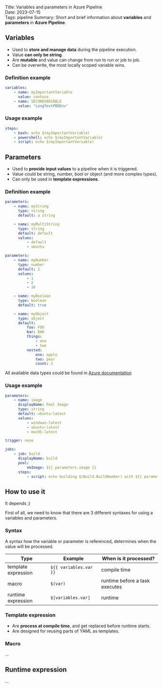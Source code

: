 Title: Variables and parameters in Azure Pipeline  
Date: 2023-07-15  
Tags: pipeline
Summary: Short and brief information about **variables** and **parameters** in **Azure Pipeline**.

## Variables

-   Used to **store and manage data** during the pipeline execution.
-   Value **can only be string**.
-   Are **mutable** and value can change from run to run or job to job.
-   Can be overwrite, the most locally scoped variable wins.

### Definition example

```yaml
variables:
    - name: myImportantVariable
      value: contoso
    - name: SECONDVARIABLE
      value: "LongTextPRDEnv"
```

### Usage example

```yaml
steps:
    - bash: echo $(myImportantVariable)
    - powershell: echo $(myImportantVariable)
    - script: echo $(myImportantVariable)
```

## Parameters

-   Used to **provide input values** to a pipeline when it is triggered.
-   Value could be string, number, bool or object (and more complex types).
-   Can only be used in **template expressions**.

### Definition example

```yaml
parameters:
    - name: myString
      type: string
      default: a string

    - name: myMultiString
      type: string
      default: default
      values:
          - default
          - ubuntu
```

```yaml
parameters:
    - name: myNumber
      type: number
      default: 2
      values:
          - 1
          - 2
          - 16

    - name: myBoolean
      type: boolean
      default: true

    - name: myObject
      type: object
      default:
          foo: FOO
          bar: BAR
          things:
              - one
              - two
          nested:
              one: apple
              two: pear
              count: 3
```

All available data types could be found in [Azure documentation](https://learn.microsoft.com/en-us/azure/devops/pipelines/process/template-parameters?view=azure-devops#parameter-data-types)

### Usage example

```yaml
parameters:
    - name: image
      displayName: Pool Image
      type: string
      default: ubuntu-latest
      values:
          - windows-latest
          - ubuntu-latest
          - macOS-latest

trigger: none

jobs:
    - job: build
      displayName: build
      pool:
          vmImage: ${{ parameters.image }}
      steps:
          - script: echo building $(Build.BuildNumber) with ${{ parameters.image }}
```

## How to use it

It depends ;)

First of all, we need to know that there are 3 different syntaxes for using a variables and parameters.

### Syntax

A syntax how the variable or parameter is referenced, determines when the value will be processed.

| Type                | Example                | When is it processed?          |
| ------------------- | ---------------------- | ------------------------------ |
| template expression | `${{ variables.var }}` | compile time                   |
| macro               | `$(var)`               | runtime before a task executes |
| runtime expression  | `$[variables.var]`     | runtime                        |

### Template expression

-   Are **process at compile time**, and get replaced before runtime starts.
-   Are designed for reusing parts of YAML as templates.

### Macro

...

## Runtime expression

...
